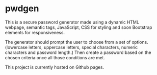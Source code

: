 # pwdgen

This is a secure password generator made using a dynamic HTML webpage, semantic tags, JavaScript, CSS for styling and soon Bootstrap elements for responsiveness.

The generator should prompt the user to choose from a set of options. (lowercase letters, uppercase letters, special characters, numeric characters and password length.) Then create a password based on the chosen criteria once all those conditions are met.

This project is currently hosted on Github pages.